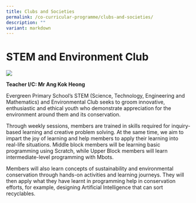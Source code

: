 ```yaml
---
title: Clubs and Societies
permalink: /co-curricular-programme/clubs-and-societies/
description: ""
variant: markdown
---
```

# **STEM and Environment Club**

![](/images/CCA%20Photos/img_3272.JPG)


**Teacher I/C:   Mr Ang Kok Heong** 


Evergreen Primary School’s STEM (Science, Technology, Engineering and Mathematics) and
Environmental Club seeks to groom innovative, enthusiastic and ethical youth who demonstrate
appreciation for the environment around them and its conservation. 

Through weekly sessions, members
are trained in skills required for inquiry-based learning and creative problem solving. At the same time,
we aim to impart the joy of learning and help members to apply their learning into real-life situations.
Middle block members will be learning basic programming using Scratch, while Upper Block members
will learn intermediate-level programming with Mbots. 

Members will also learn concepts of
sustainability and environmental conservation through hands-on activities and learning journeys. They
will then apply what they have learnt in programming help in conservation efforts, for example,
designing Artificial Intelligence that can sort recyclables.